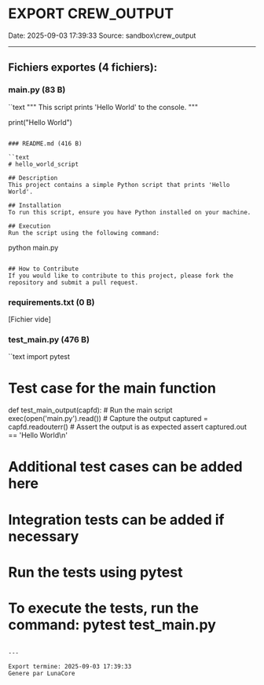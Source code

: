 ﻿# EXPORT CREW_OUTPUT

Date: 2025-09-03 17:39:33
Source: sandbox\crew_output

---
## Fichiers exportes (4 fichiers):

### main.py (83 B)

``text
\"""
This script prints 'Hello World' to the console.
"""

print("Hello World")
```

### README.md (416 B)

``text
# hello_world_script

## Description
This project contains a simple Python script that prints 'Hello World'.

## Installation
To run this script, ensure you have Python installed on your machine.

## Execution
Run the script using the following command:
```
python main.py
```

## How to Contribute
If you would like to contribute to this project, please fork the repository and submit a pull request.
```

### requirements.txt (0 B)

[Fichier vide]

### test_main.py (476 B)

``text
import pytest

# Test case for the main function

def test_main_output(capfd):
    # Run the main script
    exec(open('main.py').read())
    # Capture the output
    captured = capfd.readouterr()
    # Assert the output is as expected
    assert captured.out == 'Hello World\n'

# Additional test cases can be added here

# Integration tests can be added if necessary

# Run the tests using pytest
# To execute the tests, run the command: pytest test_main.py
```

---

Export termine: 2025-09-03 17:39:33
Genere par LunaCore
